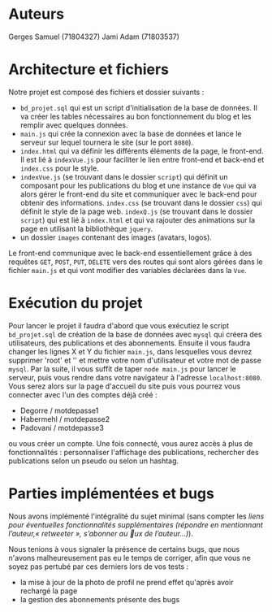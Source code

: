 # Auteurs

Gerges Samuel (71804327)
Jami Adam (71803537)

# Architecture et fichiers

Notre projet est composé des fichiers et dossier suivants :
- `bd_projet.sql` qui est un script d'initialisation de la base de données. Il va créer les tables nécessaires au bon fonctionnement du blog et les remplir avec quelques données.
- `main.js` qui crée la connexion avec la base de données et lance le serveur sur lequel tournera le site (sur le port `8080`).
- `index.html` qui va définir les différents éléments de la page, le front-end. Il est lié à `indexVue.js` pour faciliter le lien entre front-end et back-end et `index.css` pour le style.
- `indexVue.js` (se trouvant dans le dossier `script`) qui définit un composant pour les publications du blog et une instance de `Vue` qui va alors gérer le front-end du site et communiquer avec le back-end pour obtenir des informations.
`index.css` (se trouvant dans le dossier `css`) qui définit le style de la page web.
`indexQ.js` (se trouvant dans le dossier `script`) qui est lié à `index.html` et qui va rajouter des animations sur la page en utilisant la bibliothèque `jquery`.
- un dossier `images` contenant des images (avatars, logos).

Le front-end communique avec le back-end essentiellement grâce à des requêtes `GET`, `POST`, `PUT`, `DELETE` vers des routes qui sont alors gérées dans le fichier `main.js` et qui vont modifier des variables déclarées dans la `Vue`.

# Exécution du projet

Pour lancer le projet il faudra d'abord que vous exécutiez le script `bd_projet.sql` de création de la base de données avec `mysql` qui créera des utilisateurs, des publications et des abonnements. Ensuite il vous faudra changer les lignes X et Y du fichier `main.js`, dans lesquelles vous devrez supprimer 'root' et '' et mettre votre nom d'utilisateur et votre mot de passe `mysql`. Par la suite, il vous suffit de taper `node main.js` pour lancer le serveur, puis vous rendre dans votre navigateur à l'adresse `localhost:8080`. Vous serez alors sur la page d'accueil du site puis vous pourrez vous connecter avec l'un des comptes déjà créé :

* Degorre / motdepasse1
* Habermehl / motdepasse2
* Padovani / motdepasse3

ou vous créer un compte. Une fois connecté, vous aurez accès à plus de fonctionnalités : personnaliser l'affichage des publications, rechercher des publications selon un pseudo ou selon un hashtag.

# Parties implémentées et bugs

Nous avons implémenté l'intégralité du sujet minimal (sans compter les *liens pour éventuelles fonctionnalités supplémentaires (répondre en mentionnant l’auteur,« retweeter », s’abonner au ux de l’auteur...)*).

Nous tenions à vous signaler la présence de certains bugs, que nous n'avons malheureusement pas eu le temps de corriger, afin que vous ne soyez pas pertubé par ces derniers lors de vos tests :

- la mise à jour de la photo de profil ne prend effet qu'après avoir rechargé la page
- la gestion des abonnements présente des bugs